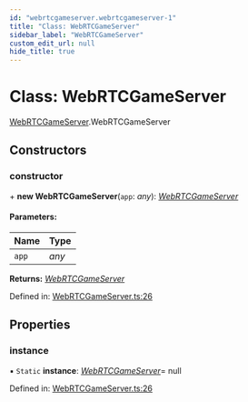 ```yaml
---
id: "webrtcgameserver.webrtcgameserver-1"
title: "Class: WebRTCGameServer"
sidebar_label: "WebRTCGameServer"
custom_edit_url: null
hide_title: true
---
```


# Class: WebRTCGameServer

[WebRTCGameServer](../modules/webrtcgameserver.md).WebRTCGameServer

## Constructors

### constructor

\+ **new WebRTCGameServer**(`app`: *any*): [*WebRTCGameServer*](webrtcgameserver.webrtcgameserver-1.md)

#### Parameters:

Name | Type |
:------ | :------ |
`app` | *any* |

**Returns:** [*WebRTCGameServer*](webrtcgameserver.webrtcgameserver-1.md)

Defined in: [WebRTCGameServer.ts:26](https://github.com/xr3ngine/xr3ngine/blob/65dfcf39a/packages/gameserver/src/WebRTCGameServer.ts#L26)

## Properties

### instance

▪ `Static` **instance**: [*WebRTCGameServer*](webrtcgameserver.webrtcgameserver-1.md)= null

Defined in: [WebRTCGameServer.ts:26](https://github.com/xr3ngine/xr3ngine/blob/65dfcf39a/packages/gameserver/src/WebRTCGameServer.ts#L26)
